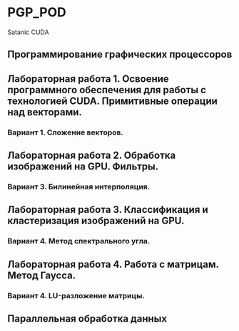 # PGP_POD
Satanic CUDA

## Программирование графических процессоров

## Лабораторная работа 1. Освоение программного обеспечения для работы с технологией CUDA. Примитивные операции над векторами.
### Вариант 1. Сложение векторов.

## Лабораторная работа 2. Обработка изображений на GPU. Фильтры.
### Вариант 3. Билинейная интерполяция. 

## Лабораторная работа 3. Классификация и кластеризация изображений на GPU.
### Вариант 4. Метод спектрального угла.

## Лабораторная работа 4. Работа с матрицам. Метод Гаусса.
### Вариант 4. LU-разложение матрицы.

## Параллельная обработка данных
